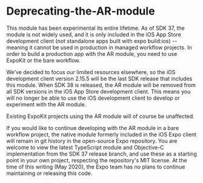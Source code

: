 # Deprecating-the-AR-module

This module has been experimental its entire lifetime. As of SDK 37, the module is not widely used, and it is only included in the iOS App Store development client (not standalone apps built with expo build:ios) -- meaning it cannot be used in production in managed workflow projects. In order to build a production app with the AR module, you need to use ExpoKit or the bare workflow.

We’ve decided to focus our limited resources elsewhere, so the iOS development client version 2.15.5 will be the last SDK release that includes this module. When SDK 38 is released, the AR module will be removed from all SDK versions in the iOS App Store development client. This means you will no longer be able to use the iOS development client to develop or experiment with the AR module.

Existing ExpoKit projects using the AR module will of course be unaffected.

If you would like to continue developing with the AR module in a bare workflow project, the native module formerly included in the iOS Expo client will remain in git history in the open-source Expo repository. You are welcome to view the latest TypeScript module and Objective-C implementation from the SDK 37 release branch, and use these as a starting point in your own project, respecting the repository's MIT license. At the time of this writing (May 2020), the Expo team has no plans to continue maintaining or releasing this code.
